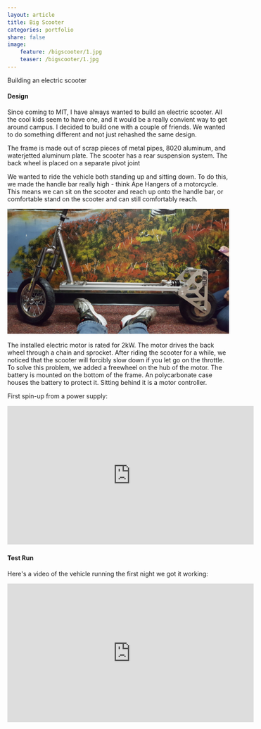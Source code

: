```yaml
---
layout: article
title: Big Scooter
categories: portfolio
share: false
image:
    feature: /bigscooter/1.jpg
    teaser: /bigscooter/1.jpg
---
```

Building an electric scooter

#### Design
Since coming to MIT, I have always wanted to build an electric scooter. All the cool kids seem to have one, and it would be a really convient way to get around campus. I decided to build one with a couple of friends. We wanted to do something different and not just rehashed the same design.

The frame is made out of scrap pieces of metal pipes, 8020 aluminum, and waterjetted aluminum plate. The scooter has a rear suspension system. The back wheel is placed on a separate pivot joint

We wanted to ride the vehicle both standing up and sitting down. To do this, we made the handle bar really high - think Ape Hangers of a motorcycle. This means we can sit on the scooter and reach up onto the handle bar, or comfortable stand on the scooter and can still comfortably reach.

<img width="1604" alt="bridge_1" src="/images/bigscooter/2.jpg">

The installed electric motor is rated for 2kW. The motor drives the back wheel through a chain and sprocket. After riding the scooter for a while, we noticed that the scooter will forcibly slow down if you let go on the throttle. To solve this problem, we added a freewheel on the hub of the motor. The battery is mounted on the bottom of the frame. An polycarbonate case houses the battery to protect it. Sitting behind it is a motor controller. 

First spin-up from a power supply:
<iframe width="560" height="315" src="https://www.youtube.com/embed/v9S8mE3JlUY" frameborder="0" allow="accelerometer; autoplay; encrypted-media; gyroscope; picture-in-picture" allowfullscreen></iframe>


#### Test Run
Here's a video of the vehicle running the first night we got it working:

<iframe width="560" height="315" src="https://www.youtube.com/embed/QriH9PKvfEU" frameborder="0" allow="accelerometer; autoplay; encrypted-media; gyroscope; picture-in-picture" allowfullscreen></iframe>